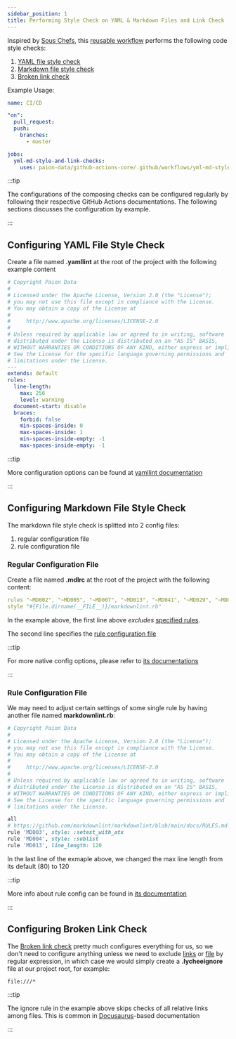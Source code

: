 ```yaml
---
sidebar_position: 1
title: Performing Style Check on YAML & Markdown Files and Link Check
---
```


[//]: # (Copyright Paion Data)

[//]: # (Licensed under the Apache License, Version 2.0 &#40;the "License"&#41;;)
[//]: # (you may not use this file except in compliance with the License.)
[//]: # (You may obtain a copy of the License at)

[//]: # (    http://www.apache.org/licenses/LICENSE-2.0)

[//]: # (Unless required by applicable law or agreed to in writing, software)
[//]: # (distributed under the License is distributed on an "AS IS" BASIS,)
[//]: # (WITHOUT WARRANTIES OR CONDITIONS OF ANY KIND, either express or implied.)
[//]: # (See the License for the specific language governing permissions and)
[//]: # (limitations under the License.)

Inspired by [Sous Chefs](https://github.com/sous-chefs/.github/blob/main/.github/workflows/lint-unit.yml), this
[reusable workflow](https://docs.github.com/en/actions/using-workflows/reusing-workflows) performs the following code
style checks:

1. [YAML file style check]
2. [Markdown file style check]
3. [Broken link check]

Example Usage:

```yaml
name: CI/CD

"on":
  pull_request:
  push:
    branches:
      - master

jobs:
  yml-md-style-and-link-checks:
    uses: paion-data/github-actions-core/.github/workflows/yml-md-style-and-link-checks.yml@master
```

:::tip

The configurations of the composing checks can be configured regularly by following their respective GitHub Actions
documentations. The following sections discusses the configuration by example.

:::

Configuring YAML File Style Check
---------------------------------

Create a file named **.yamllint** at the root of the project with the following example content

```yaml title=".yamllint"
# Copyright Paion Data
#
# Licensed under the Apache License, Version 2.0 (the "License");
# you may not use this file except in compliance with the License.
# You may obtain a copy of the License at
#
#     http://www.apache.org/licenses/LICENSE-2.0
#
# Unless required by applicable law or agreed to in writing, software
# distributed under the License is distributed on an "AS IS" BASIS,
# WITHOUT WARRANTIES OR CONDITIONS OF ANY KIND, either express or implied.
# See the License for the specific language governing permissions and
# limitations under the License.
---
extends: default
rules:
  line-length:
    max: 256
    level: warning
  document-start: disable
  braces:
    forbid: false
    min-spaces-inside: 0
    max-spaces-inside: 1
    min-spaces-inside-empty: -1
    max-spaces-inside-empty: -1
```

:::tip

More configuration options can be found at [yamllint documentation](https://yamllint.readthedocs.io/en/stable/)

:::

Configuring Markdown File Style Check
-------------------------------------

The markdown file style check is splitted into 2 config files:

1. regular configuration file
2. rule configuration file

### Regular Configuration File

Create a file named **.mdlrc** at the root of the project with the following content:

```yaml title=".mdlrc"
rules "~MD002", "~MD005", "~MD007", "~MD013", "~MD041", "~MD029", "~MD033"
style "#{File.dirname(__FILE__)}/markdownlint.rb"
```

In the example above, the first line above *excludes*
[specified rules](https://github.com/markdownlint/markdownlint/blob/main/docs/RULES.md).

The second line specifies the [rule configuration file](#rule-configuration-file)

:::tip

For more native config options, please refer to
[its documentations](https://github.com/markdownlint/markdownlint/blob/main/docs/configuration.md)

:::

### Rule Configuration File

We may need to adjust certain settings of some single rule by having another file named **markdownlint.rb**:

```ruby title="markdownlint.rb"
# Copyright Paion Data
#
# Licensed under the Apache License, Version 2.0 (the "License");
# you may not use this file except in compliance with the License.
# You may obtain a copy of the License at
#
#     http://www.apache.org/licenses/LICENSE-2.0
#
# Unless required by applicable law or agreed to in writing, software
# distributed under the License is distributed on an "AS IS" BASIS,
# WITHOUT WARRANTIES OR CONDITIONS OF ANY KIND, either express or implied.
# See the License for the specific language governing permissions and
# limitations under the License.

all
# https://github.com/markdownlint/markdownlint/blob/main/docs/RULES.md
rule 'MD003', style: :setext_with_atx
rule 'MD004', style: :sublist
rule 'MD013', line_length: 120
```

In the last line of the exmaple above, we changed the max line length from its default (80) to 120

:::tip

More info about rule config can be found in
[its documentation](https://github.com/markdownlint/markdownlint/blob/main/docs/creating_rules.md)

:::

Configuring Broken Link Check
-----------------------------

The [Broken link check] pretty much configures everything for us, so we don't need to configure anything unless we
need to exclude
[links](https://github.com/lycheeverse/lychee-action#excluding-links-from-getting-checked) or
[file](https://github.com/lycheeverse/lychee-action) by regular expression, in which case we would simply create a
**.lycheeignore** file at our project root, for example:

```ignore title=".lycheeignore"
file:///*
```

:::tip

The ignore rule in the example above skips checks of all relative links among files. This is common in
[Docusaurus](https://docusaurus.io/docs/markdown-features/links)-based documentation

:::

[YAML file style check]: https://github.com/actionshub/yamllint
[Markdown file style check]: https://github.com/actionshub/markdownlint
[Broken link check]: https://github.com/lycheeverse/lychee-action
